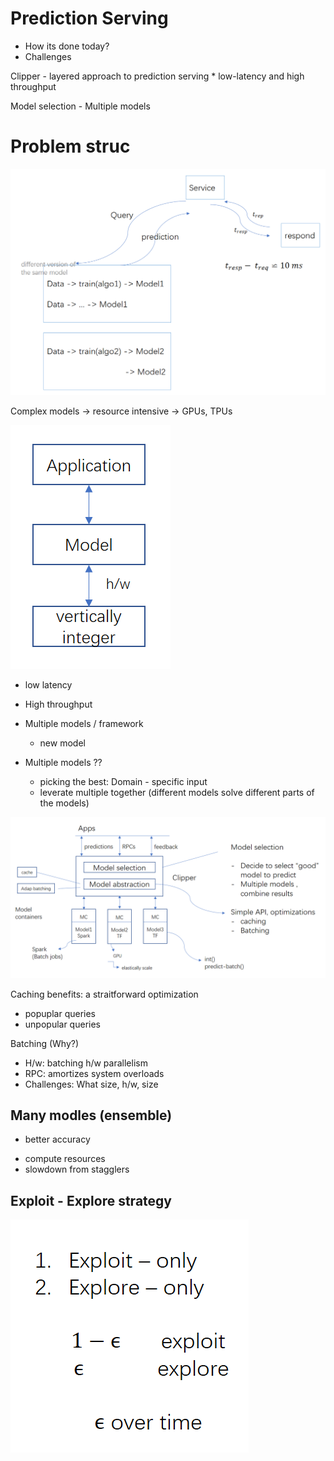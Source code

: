 # Prediction Serving

- How its done today?
- Challenges

Clipper - layered approach to prediction serving
	* low-latency and high throughput
	
Model selection - Multiple models

# Problem struc

![](./pic/probStruc.PNG)

Complex models -> resource intensive -> GPUs, TPUs

![](./pic/hw.PNG)

* low latency
* High throughput
* Multiple models / framework
	* new model

* Multiple models ??
	* picking the best: Domain - specific input
	* leverate multiple together (different models solve different parts of the models)
	
![](./pic/MC.PNG)

Caching benefits: a straitforward optimization
- popuplar queries
- unpopular queries

Batching (Why?)
- H/w: batching h/w parallelism
- RPC: amortizes system overloads
- Challenges: What size, h/w, size


## Many modles (ensemble)

+ better accuracy
- compute resources
- slowdown from stagglers

## Exploit - Explore strategy


![](./pic/exploit_explore.PNG)


	
